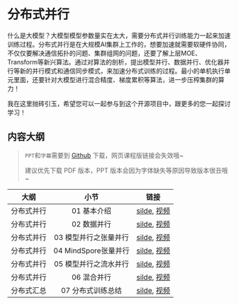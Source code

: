 # 分布式并行

什么是大模型？大模型模型参数量实在太大，需要分布式并行训练能力一起来加速训练过程。分布式并行是在大规模AI集群上工作的，想要加速就需要软硬件协同，不仅仅要解决通信拓扑的问题、集群组网的问题，还要了解上层MOE、Transform等新兴算法。通过对算法的剖析，提出模型并行、数据并行、优化器并行等新的并行模式和通信同步模式，来加速分布式训练的过程。最小的单机执行单元里面，还要针对大模型进行混合精度、梯度累积等算法，进一步压榨集群的算力！

我在这里抛砖引玉，希望您可以一起参与到这个开源项目中，跟更多的您一起探讨学习！

## 内容大纲

> `PPT`和`字幕`需要到 [Github](https://github.com/chenzomi12/DeepLearningSystem) 下载，网页课程版链接会失效哦~
>
> 建议优先下载 PDF 版本，PPT 版本会因为字体缺失等原因导致版本很丑哦~

| 大纲 | 小节 | 链接|
|:--:|:--:|:--:|
| 分布式并行 | 01 基本介绍| [silde](./01.introduction.pdf), [视频](https://www.bilibili.com/video/BV1ve411w7DL/) |
| 分布式并行 | 02 数据并行| [silde](./02.data_parallel.pdf), [视频](https://www.bilibili.com/video/BV1JK411S7gL/)|
| 分布式并行 | 03 模型并行之张量并行 | [silde](./03.tensor_parallel.pdf), [视频](https://www.bilibili.com/video/BV1vt4y1K7wT/)|
| 分布式并行 | 04 MindSpore张量并行 | [silde](./04.mindspore_parallel.pdf), [视频](https://www.bilibili.com/video/BV1vt4y1K7wT/) |
| 分布式并行 | 05 模型并行之流水并行 | [silde](./05.pipeline_parallel.pdf), [视频](https://www.bilibili.com/video/BV1WD4y1t7Ba/)|
| 分布式并行 | 06 混合并行| [silde](./06.hybrid_parallel.pdf), [视频](https://www.bilibili.com/video/BV1gD4y1t7Ut/)|
| 分布式汇总 | 07 分布式训练总结 | [silde](./07.summary.pdf), [视频](https://www.bilibili.com/video/BV1av4y1S7DQ/)|
